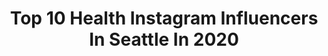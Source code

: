 ---
title: Top 10 Health Instagram Influencers In Seattle In 2020
description: >-
  Find top health Instagram influencers in Seattle in 2020. Most popular hashtags: #health #entrepreneur #love #mindset.
platform: Instagram
profiles:
  - username: "realitychangers"
    fullname: >-
      Jorge Narvaez
    location: "United States"
    followers: 47945
    engagement: 116
    commentsToLikes: 0.028946
    avatar: "https://scontent-ams4-1.cdninstagram.com/v/t51.2885-19/s320x320/43817870_2068731216525096_7212851378346000384_n.jpg?_nc_ht=scontent-ams4-1.cdninstagram.com&_nc_ohc=zDWdte_4ogkAX-d3dDy&oh=55a390d496f83c4e162effaca1b0da43&oe=5EB4EC7B"
    verified: true
    hashtags: "#dadlife, #nevergiveup, #mentalhealth, #travel"
  - username: "lukahocevar"
    fullname: >-
      Luka Hocevar
    location: "United States"
    followers: 40627
    engagement: 113
    commentsToLikes: 0.039523
    avatar: "https://scontent-lhr8-1.cdninstagram.com/v/t51.2885-19/10520397_428741893931234_1546960818_a.jpg?_nc_ht=scontent-lhr8-1.cdninstagram.com&_nc_ohc=2owaCGsxwosAX8BStWw&oh=955821e9fc2b048d6cb1d985a6f4ffd3&oe=5EBB7783"
    verified: false
    hashtags: "#entrepreneurlife, #mentorship, #nonegativity, #fitspo"
  - username: "the_functionalmed_mom"
    fullname: >-
      Andrea IHP BCHHP
    location: "United States"
    followers: 22181
    engagement: 303
    commentsToLikes: 0.350127
    avatar: "https://scontent-ams4-1.cdninstagram.com/v/t51.2885-19/s320x320/84248238_191204542151577_6967738324907720704_n.jpg?_nc_ht=scontent-ams4-1.cdninstagram.com&_nc_ohc=agwKLy5xZNQAX-1tXdn&oh=ee75588a9c005f279c4f818a221d57d7&oe=5EB1EE57"
    verified: false
    hashtags: "#aph260, #nontox, #journaling, #momlife"
  - username: "everydaystella_"
    fullname: >-
      Stella 💫 WW Ambassador
    location: "United States"
    followers: 58094
    engagement: 91
    commentsToLikes: 0.035563
    avatar: "https://scontent-amt2-1.cdninstagram.com/v/t51.2885-19/s320x320/67893710_394658421161206_4756986376958771200_n.jpg?_nc_ht=scontent-amt2-1.cdninstagram.com&_nc_ohc=4W4gBBsJhIEAX_3a5vV&oh=b97d2d46719d94bae9a0697feddcc2ea&oe=5EBC9CEC"
    verified: false
    hashtags: "#wwinstagram, #healthyrecipes, #wwlifetime, #wwmealideas"
  - username: "thebobartlett"
    fullname: >-
      Bo Bartlett
    location: "United States"
    followers: 40674
    engagement: 259
    commentsToLikes: 0.028655
    avatar: "https://scontent-ams4-1.cdninstagram.com/v/t51.2885-19/s320x320/31676318_149962385853047_4402026189145767936_n.jpg?_nc_ht=scontent-ams4-1.cdninstagram.com&_nc_ohc=xB4OI29f8lUAX_HGTbK&oh=316d72650da09ba51367b4ce8b17f082&oe=5EB7E631"
    verified: true
    hashtags: "#safe, #go, #getintheflow, #collegeradio"
  - username: "palmvisuals"
    fullname: >-
      A Cinematic Film Co.
    location: "United States"
    followers: 6437
    engagement: 759
    commentsToLikes: 0.021647
    avatar: "https://scontent-ams4-1.cdninstagram.com/v/t51.2885-19/s320x320/17125944_468055090192397_3487123469911457792_a.jpg?_nc_ht=scontent-ams4-1.cdninstagram.com&_nc_ohc=8pbE4-VagX4AX8e-NTq&oh=b94cd23f1a8314914034bf1762b588cd&oe=5EBD14BE"
    verified: false
    hashtags: "#houston, #luxurylife, #alllivesmatter, #videos"
  - username: "btshrooms"
    fullname: >-
      Bridgetown Mushrooms PDX
    location: "United States"
    followers: 9311
    engagement: 577
    commentsToLikes: 0.029437
    avatar: "https://scontent-ams4-1.cdninstagram.com/v/t51.2885-19/s320x320/87706006_596885444233192_2132614724624318464_n.jpg?_nc_ht=scontent-ams4-1.cdninstagram.com&_nc_ohc=nAGSwLtmhgAAX_B2vje&oh=e5a3f134971f2af0c3dfcdf4d87b5a62&oe=5EA6726B"
    verified: false
    hashtags: "#pinkoyster, #familytime, #pdxchef, #foodie"
  - username: "romejohns"
    fullname: >-
      Rome Johnson | Style
    location: "United States"
    followers: 2848
    engagement: 3566
    commentsToLikes: 0.103073
    avatar: "https://scontent-nrt1-1.cdninstagram.com/v/t51.2885-19/s320x320/78872932_2535657060035791_3361234297678725120_n.jpg?_nc_ht=scontent-nrt1-1.cdninstagram.com&_nc_ohc=rOktntHY-ssAX93f8zz&oh=4fd49cb42c3197475811e2dda7a9ed2c&oe=5E9B5BE8"
    verified: false
    hashtags: "#blackfamily, #parents, #valentinesday, #pfeiffersyndromeawarenessmonth"
  - username: "mydaintydarlings"
    fullname: >-
      H E A T H E R
    location: "United States"
    followers: 21784
    engagement: 221
    commentsToLikes: 0.076235
    avatar: "https://scontent-lht6-1.cdninstagram.com/v/t51.2885-19/s320x320/81187996_480367369222585_2178847839952568320_n.jpg?_nc_ht=scontent-lht6-1.cdninstagram.com&_nc_ohc=VSSs0UgkXocAX__1SVg&oh=af2f764bf65e855f0f57c37096716ae4&oe=5EBBD659"
    verified: false
    hashtags: "#mybabyboy, #siblings, #gopackgo, #hatchpartner"
  - username: "lynnegetsfit"
    fullname: >-
      Lynne 🍉
    location: "United States"
    followers: 18943
    engagement: 456
    commentsToLikes: 0.014671
    avatar: "https://scontent-ams4-1.cdninstagram.com/v/t51.2885-19/s320x320/75467943_560820998007012_8262825901301956608_n.jpg?_nc_ht=scontent-ams4-1.cdninstagram.com&_nc_ohc=splnMsSJkmgAX9LL-Jj&oh=1483e62457b04d99c2b3be78f22ef97a&oe=5EA79D98"
    verified: false
    hashtags: "#ww, #facetofacefriday, #wwswag, #mentalhealth"
---